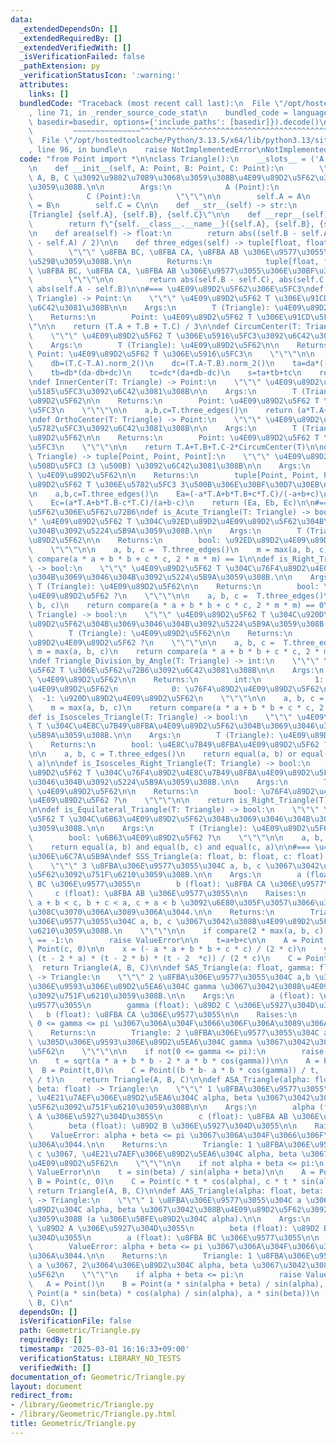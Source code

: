 ```yaml
---
data:
  _extendedDependsOn: []
  _extendedRequiredBy: []
  _extendedVerifiedWith: []
  _isVerificationFailed: false
  _pathExtension: py
  _verificationStatusIcon: ':warning:'
  attributes:
    links: []
  bundledCode: "Traceback (most recent call last):\n  File \"/opt/hostedtoolcache/Python/3.13.5/x64/lib/python3.13/site-packages/onlinejudge_verify/documentation/build.py\"\
    , line 71, in _render_source_code_stat\n    bundled_code = language.bundle(stat.path,\
    \ basedir=basedir, options={'include_paths': [basedir]}).decode()\n          \
    \         ~~~~~~~~~~~~~~~^^^^^^^^^^^^^^^^^^^^^^^^^^^^^^^^^^^^^^^^^^^^^^^^^^^^^^^^^^^^^^^^^^\n\
    \  File \"/opt/hostedtoolcache/Python/3.13.5/x64/lib/python3.13/site-packages/onlinejudge_verify/languages/python.py\"\
    , line 96, in bundle\n    raise NotImplementedError\nNotImplementedError\n"
  code: "from Point import *\n\nclass Triangle():\n    __slots__ = ('A', 'B', 'C')\n\
    \n    def __init__(self, A: Point, B: Point, C: Point):\n        \"\"\" 3 \u70B9\
    \ A, B, C \u3092\u9802\u70B9\u3068\u3059\u308B\u4E09\u89D2\u5F62\u3092\u751F\u6210\
    \u3059\u308B.\n\n        Args:\n            A (Point):\n            B (Point):\n\
    \            C (Point):\n        \"\"\"\n\n        self.A = A\n        self.B\
    \ = B\n        self.C = C\n\n    def __str__(self) -> str:\n        return f\"\
    [Triangle] {self.A}, {self.B}, {self.C}\"\n\n    def __repr__(self) -> str:\n\
    \        return f\"{self.__class__.__name__}({self.A}, {self.B}, {self. C})\"\n\
    \n    def area(self) -> float:\n        return abs((self.B - self.A).det(self.C\
    \ - self.A) / 2)\n\n    def three_edges(self) -> tuple[float, float, float]:\n\
    \        \"\"\" \u8FBA BC, \u8FBA CA, \u8FBA AB \u306E\u9577\u3055\u3092\u51FA\
    \u529B\u3059\u308B.\n\n        Returns:\n            tuple[float, float, float]:\
    \ \u8FBA BC, \u8FBA CA, \u8FBA AB \u306E\u9577\u3055\u306E\u30BF\u30D7\u30EB\n\
    \        \"\"\"\n\n        return abs(self.B - self.C), abs(self.C - self.A),\
    \ abs(self.A - self.B)\n\n#=== \u4E09\u89D2\u5F62\u306E\u5FC3\ndef Center_of_Gravity(T:\
    \ Triangle) -> Point:\n    \"\"\" \u4E09\u89D2\u5F62 T \u306E\u91CD\u5FC3\u3092\
    \u6C42\u3081\u308B\n\n    Args:\n        T (Triangle): \u4E09\u89D2\u5F62\n\n\
    \    Returns:\n        Point: \u4E09\u89D2\u5F62 T \u306E\u91CD\u5FC3\n    \"\"\
    \"\n\n    return (T.A + T.B + T.C) / 3\n\ndef CircumCenter(T: Triangle) -> Point:\n\
    \    \"\"\" \u4E09\u89D2\u5F62 T \u306E\u5916\u5FC3\u3092\u6C42\u3081\u308B\n\n\
    \    Args:\n        T (Triangle): \u4E09\u89D2\u5F62\n\n    Returns:\n       \
    \ Point: \u4E09\u89D2\u5F62 T \u306E\u5916\u5FC3\n    \"\"\"\n\n    da=(T.B-T.C).norm_2()\n\
    \    db=(T.C-T.A).norm_2()\n    dc=(T.A-T.B).norm_2()\n    ta=da*(-da+db+dc)\n\
    \    tb=db*(da-db+dc)\n    tc=dc*(da+db-dc)\n    s=ta+tb+tc\n    return (ta/s)*T.A+(tb/s)*T.B+(tc/s)*T.C\n\
    \ndef InnerCenter(T: Triangle) -> Point:\n    \"\"\" \u4E09\u89D2\u5F62 T \u306E\
    \u5185\u5FC3\u3092\u6C42\u3081\u308B\n\n    Args:\n        T (Triangle): \u4E09\
    \u89D2\u5F62\n\n    Returns:\n        Point: \u4E09\u89D2\u5F62 T \u306E\u5185\
    \u5FC3\n    \"\"\"\n\n    a,b,c=T.three_edges()\n    return (a*T.A+b*T.B+c*T.C)/(a+b+c)\n\
    \ndef OrthoCenter(T: Triangle) -> Point:\n    \"\"\" \u4E09\u89D2\u5F62 T \u306E\
    \u5782\u5FC3\u3092\u6C42\u3081\u308B\n\n    Args:\n        T (Triangle): \u4E09\
    \u89D2\u5F62\n\n    Returns:\n        Point: \u4E09\u89D2\u5F62 T \u306E\u5782\
    \u5FC3\n    \"\"\"\n\n    return T.A+T.B+T.C-2*CircumCenter(T)\n\ndef Excenter(T:\
    \ Triangle) -> tuple[Point, Point, Point]:\n    \"\"\" \u4E09\u89D2\u5F62 T \u306E\
    \u508D\u5FC3 (3 \u500B) \u3092\u6C42\u3081\u308B\n\n    Args:\n        T (Triangle):\
    \ \u4E09\u89D2\u5F62\n\n    Returns:\n        tuple[Point, Point, Point]: \u4E09\
    \u89D2\u5F62 T \u306E\u5782\u5FC3 3\u500B\u306E\u30BF\u30D7\u30EB\n    \"\"\"\n\
    \n    a,b,c=T.three_edges()\n    Ea=(-a*T.A+b*T.B+c*T.C)/(-a+b+c)\n    Eb=(a*T.A-b*T.B+c*T.C)/(a-b+c)\n\
    \    Ec=(a*T.A+b*T.B-c*T.C)/(a+b-c)\n    return (Ea, Eb, Ec)\n\n#=== \u4E09\u89D2\
    \u5F62\u306E\u5F62\u72B6\ndef is_Acute_Triangle(T: Triangle) -> bool:\n    \"\"\
    \" \u4E09\u89D2\u5F62 T \u304C\u92ED\u89D2\u4E09\u89D2\u5F62\u304B\u3069\u3046\
    \u304B\u3092\u5224\u5B9A\u3059\u308B.\n\n    Args:\n        T (Triangle): \u4E09\
    \u89D2\u5F62\n\n    Returns:\n        bool: \u92ED\u89D2\u4E09\u89D2\u5F62 ?\n\
    \    \"\"\"\n\n    a, b, c =  T.three_edges()\n    m = max(a, b, c)\n    return\
    \ compare(a * a + b * b + c * c, 2 * m * m) == 1\n\ndef is_Right_Triangle(T: Triangle)\
    \ -> bool:\n    \"\"\" \u4E09\u89D2\u5F62 T \u304C\u76F4\u89D2\u4E09\u89D2\u5F62\
    \u304B\u3069\u3046\u304B\u3092\u5224\u5B9A\u3059\u308B.\n\n    Args:\n       \
    \ T (Triangle): \u4E09\u89D2\u5F62\n\n    Returns:\n        bool: \u76F4\u89D2\
    \u4E09\u89D2\u5F62 ?\n    \"\"\"\n\n    a, b, c =  T.three_edges()\n    m = max(a,\
    \ b, c)\n    return compare(a * a + b * b + c * c, 2 * m * m) == 0\n\ndef is_Obtuse_Triangle(T:\
    \ Triangle) -> bool:\n    \"\"\" \u4E09\u89D2\u5F62 T \u304C\u920D\u89D2\u4E09\
    \u89D2\u5F62\u304B\u3069\u3046\u304B\u3092\u5224\u5B9A\u3059\u308B.\n\n    Args:\n\
    \        T (Triangle): \u4E09\u89D2\u5F62\n\n    Returns:\n        bool: \u920D\
    \u89D2\u4E09\u89D2\u5F62 ?\n    \"\"\"\n\n    a, b, c =  T.three_edges()\n   \
    \ m = max(a, b, c)\n    return compare(a * a + b * b + c * c, 2 * m * m) == -1\n\
    \ndef Triangle_Division_by_Angle(T: Triangle) -> int:\n    \"\"\" \u4E09\u89D2\
    \u5F62 T \u306E\u5F62\u72B6\u3092\u6C42\u3081\u308B\n\n    Args:\n        T (Triangle):\
    \ \u4E09\u89D2\u5F62\n\n    Returns:\n        int:\n            1: \u92ED\u89D2\
    \u4E09\u89D2\u5F62\n            0: \u76F4\u89D2\u4E09\u89D2\u5F62\n          \
    \  -1: \u920D\u89D2\u4E09\u89D2\u5F62\n    \"\"\"\n\n    a, b, c =  T.three_edges()\n\
    \    m = max(a, b, c)\n    return compare(a * a + b * b + c * c, 2 * m * m)\n\n\
    def is_Isosceles_Triangle(T: Triangle) -> bool:\n    \"\"\" \u4E09\u89D2\u5F62\
    \ T \u304C\u4E8C\u7B49\u8FBA\u4E09\u89D2\u5F62\u304B\u3069\u3046\u304B\u3092\u5224\
    \u5B9A\u3059\u308B.\n\n    Args:\n        T (Triangle): \u4E09\u89D2\u5F62\n\n\
    \    Returns:\n        bool: \u4E8C\u7B49\u8FBA\u4E09\u89D2\u5F62 ?\n    \"\"\"\
    \n\n    a, b, c = T.three_edges()\n    return equal(a, b) or equal(b, c) or equal(c,\
    \ a)\n\ndef is_Isosceles_Right_Triangle(T: Triangle) -> bool:\n    \"\"\" \u4E09\
    \u89D2\u5F62 T \u304C\u76F4\u89D2\u4E8C\u7B49\u8FBA\u4E09\u89D2\u5F62\u304B\u3069\
    \u3046\u304B\u3092\u5224\u5B9A\u3059\u308B.\n\n    Args:\n        T (Triangle):\
    \ \u4E09\u89D2\u5F62\n\n    Returns:\n        bool: \u76F4\u89D2\u4E8C\u7B49\u8FBA\
    \u4E09\u89D2\u5F62 ?\n    \"\"\"\n\n    return is_Right_Triangle(T) and is_Isosceles_Triangle(T)\n\
    \n\ndef is_Equilateral_Triangle(T: Triangle) -> bool:\n    \"\"\" \u4E09\u89D2\
    \u5F62 T \u304C\u6B63\u4E09\u89D2\u5F62\u304B\u3069\u3046\u304B\u3092\u5224\u5B9A\
    \u3059\u308B.\n\n    Args:\n        T (Triangle): \u4E09\u89D2\u5F62\n\n    Returns:\n\
    \        bool: \u6B63\u4E09\u89D2\u5F62 ?\n    \"\"\"\n\n    a, b, c = T.three_edges()\n\
    \    return equal(a, b) and equal(b, c) and equal(c, a)\n\n#=== \u4E09\u89D2\u5F62\
    \u306E\u6C7A\u5B9A\ndef SSS_Triangle(a: float, b: float, c: float) -> Triangle:\n\
    \    \"\"\" 3 \u8FBA\u306E\u9577\u3055\u304C a, b, c \u3067\u3042\u308B\u4E09\u89D2\
    \u5F62\u3092\u751F\u6210\u3059\u308B.\n\n    Args:\n        a (float): \u8FBA\
    \ BC \u306E\u9577\u3055\n        b (float): \u8FBA CA \u306E\u9577\u3055\n   \
    \     c (float): \u8FBA AB \u306E\u9577\u3055\n\n    Raises:\n        ValueError:\
    \ a + b < c, b + c < a, c + a < b \u3092\u6E80\u305F\u3057\u3066\u3044\u306A\u3051\
    \u308C\u3070\u306A\u3089\u306A\u3044.\n\n    Returns:\n        Triangle: 3 \u8FBA\
    \u306E\u9577\u3055\u304C a, b, c \u3067\u3042\u308B\u4E09\u89D2\u5F62\u3092\u751F\
    \u6210\u3059\u308B.\n    \"\"\"\n\n    if compare(2 * max(a, b, c), a + b + c)\
    \ == -1:\n        raise ValueError\n\n    t=a+b+c\n\n    A = Point()\n    B =\
    \ Point(c, 0)\n\n    x = (- a * a + b * b + c * c) / (2 * c)\n    y = sqrt(t *\
    \ (t - 2 * a) * (t - 2 * b) * (t - 2  *c)) / (2 * c)\n    C = Point(x, y)\n  \
    \  return Triangle(A, B, C)\n\ndef SAS_Triangle(a: float, gamma: float, b: float)\
    \ -> Triangle:\n    \"\"\" 2 \u8FBA\u306E\u9577\u3055\u304C a,b \u3067, \u305D\
    \u306E\u9593\u306E\u89D2\u5EA6\u304C gamma \u3067\u3042\u308B\u4E09\u89D2\u5F62\
    \u3092\u751F\u6210\u3059\u308B.\n\n    Args:\n        a (float): \u8FBA BC \u306E\
    \u9577\u3055\n        gamma (float): \u89D2 C \u306E\u5927\u304D\u3055\n     \
    \   b (float): \u8FBA CA \u306E\u9577\u3055\n\n    Raises:\n        ValueError:\
    \ 0 <= gamma <= pi \u3067\u306A\u304F\u3066\u306F\u306A\u3089\u306A\u3044.\n\n\
    \    Returns:\n        Triangle: 2 \u8FBA\u306E\u9577\u3055\u304C a,b \u3067,\
    \ \u305D\u306E\u9593\u306E\u89D2\u5EA6\u304C gamma \u3067\u3042\u308B\u4E09\u89D2\
    \u5F62\n    \"\"\"\n\n    if not(0 <= gamma <= pi):\n        raise ValueError\n\
    \n    t = sqrt(a * a + b * b - 2 * a * b * cos(gamma))\n\n    A = Point()\n  \
    \  B = Point(t,0)\n    C = Point((b * b- a * b * cos(gamma)) / t, (a * b * sin(gamma))\
    \ / t)\n    return Triangle(A, B, C)\n\ndef ASA_Triangle(alpha: float, c: float,\
    \ beta: float) -> Triangle:\n    \"\"\" 1 \u8FBA\u306E\u9577\u3055\u304C c \u3067\
    , \u4E21\u7AEF\u306E\u89D2\u5EA6\u304C alpha, beta \u3067\u3042\u308B\u4E09\u89D2\
    \u5F62\u3092\u751F\u6210\u3059\u308B\n\n    Args:\n        alpha (float): \u89D2\
    \ A \u306E\u5927\u304D\u3055\n        c (float): \u8FBA AB \u306E\u9577\u3055\n\
    \        beta (float): \u89D2 B \u306E\u5927\u304D\u3055\n\n    Raises:\n    \
    \    ValueError: alpha + beta <= pi \u3067\u306A\u304F\u3066\u306F\u306A\u3089\
    \u306A\u3044.\n\n    Returns:\n        Triangle: 1 \u8FBA\u306E\u9577\u3055\u304C\
    \ c \u3067, \u4E21\u7AEF\u306E\u89D2\u5EA6\u304C alpha, beta \u3067\u3042\u308B\
    \u4E09\u89D2\u5F62\n    \"\"\"\n\n    if not alpha + beta <= pi:\n        raise\
    \ ValueError\n\n    t = sin(beta) / sin(alpha + beta)\n\n    A = Point()\n   \
    \ B = Point(c, 0)\n    C = Point(c * t * cos(alpha), c * t * sin(alpha))\n   \
    \ return Triangle(A, B, C)\n\ndef AAS_Triangle(alpha: float, beta: float, a: float)\
    \ -> Triangle:\n    \"\"\" 1 \u8FBA\u306E\u9577\u3055\u304C a \u3067, 2\u3064\u306E\
    \u89D2\u304C alpha, beta \u3067\u3042\u308B\u4E09\u89D2\u5F62\u3092\u751F\u6210\
    \u3059\u308B (a \u306E\u5BFE\u89D2\u304C alpha).\n\n    Args:\n        alpha (float):\
    \ \u89D2 A \u306E\u5927\u304D\u3055\n        beta (float): \u89D2 B \u306E\u5927\
    \u304D\u3055\n        a (float): \u8FBA BC \u306E\u9577\u3055\n\n    Raises:\n\
    \        ValueError: alpha + beta <= pi \u3067\u306A\u304F\u3066\u306F\u306A\u3089\
    \u306A\u3044.\n\n    Returns:\n        Triangle: 1 \u8FBA\u306E\u9577\u3055\u304C\
    \ a \u3067, 2\u3064\u306E\u89D2\u304C alpha, beta \u3067\u3042\u308B\u4E09\u89D2\
    \u5F62\n    \"\"\"\n    if alpha + beta <= pi:\n        raise ValueError\n\n \
    \   A = Point()\n    B = Point(a * sin(alpha + beta) / sin(alpha), 0)\n    C =\
    \ Point(a * sin(beta) * cos(alpha) / sin(alpha), a * sin(beta))\n    return Triangle(A,\
    \ B, C)\n"
  dependsOn: []
  isVerificationFile: false
  path: Geometric/Triangle.py
  requiredBy: []
  timestamp: '2025-03-01 16:16:33+09:00'
  verificationStatus: LIBRARY_NO_TESTS
  verifiedWith: []
documentation_of: Geometric/Triangle.py
layout: document
redirect_from:
- /library/Geometric/Triangle.py
- /library/Geometric/Triangle.py.html
title: Geometric/Triangle.py
---
```

